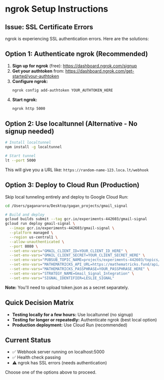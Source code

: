 # ngrok Setup Instructions

## Issue: SSL Certificate Errors

ngrok is experiencing SSL authentication errors. Here are the solutions:

## Option 1: Authenticate ngrok (Recommended)

1. **Sign up for ngrok** (free): https://dashboard.ngrok.com/signup
2. **Get your authtoken** from: https://dashboard.ngrok.com/get-started/your-authtoken
3. **Configure ngrok:**
   ```bash
   ngrok config add-authtoken YOUR_AUTHTOKEN_HERE
   ```
4. **Start ngrok:**
   ```bash
   ngrok http 5000
   ```

## Option 2: Use localtunnel (Alternative - No signup needed)

```bash
# Install localtunnel
npm install -g localtunnel

# Start tunnel
lt --port 5000
```

This will give you a URL like: `https://random-name-123.loca.lt/webhook`

## Option 3: Deploy to Cloud Run (Production)

Skip local tunneling entirely and deploy to Google Cloud Run:

```bash
cd /Users/gaganarora/Desktop/gagan_projects/gmail_signal

# Build and deploy
gcloud builds submit --tag gcr.io/experiments-442603/gmail-signal
gcloud run deploy gmail-signal \
  --image gcr.io/experiments-442603/gmail-signal \
  --platform managed \
  --region us-central1 \
  --allow-unauthenticated \
  --port 8080 \
  --set-env-vars="GMAIL_CLIENT_ID=YOUR_CLIENT_ID_HERE" \
  --set-env-vars="GMAIL_CLIENT_SECRET=YOUR_CLIENT_SECRET_HERE" \
  --set-env-vars="PUBSUB_TOPIC_NAME=projects/experiments-442603/topics/signals-topic" \
  --set-env-vars="MATHEMATRICKS_API_URL=https://mathematricks.fund/api/signals" \
  --set-env-vars="MATHEMATRICKS_PASSPHRASE=YOUR_PASSPHRASE_HERE" \
  --set-env-vars="STRATEGY_NAME=Gmail_Signal_Integration" \
  --set-env-vars="SIGNAL_IDENTIFIER=LESLIE_SIGNAL"
```

**Note:** You'll need to upload token.json as a secret separately.

## Quick Decision Matrix

- **Testing locally for a few hours:** Use localtunnel (no signup)
- **Testing for longer or repeatedly:** Authenticate ngrok (best local option)
- **Production deployment:** Use Cloud Run (recommended)

## Current Status

- ✅ Webhook server running on localhost:5000
- ✅ Health check passing
- ⚠️ ngrok has SSL errors (needs authentication)

Choose one of the options above to proceed.
